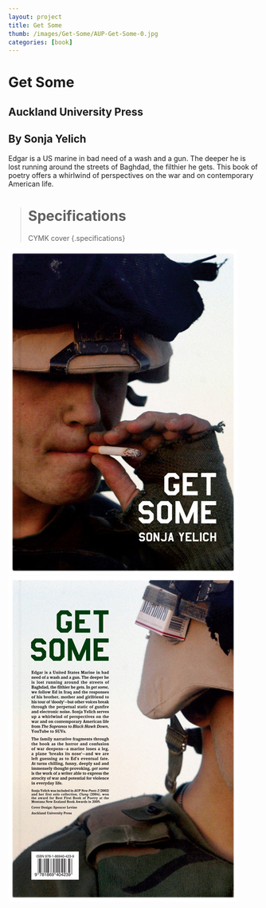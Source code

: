 ```yaml
---
layout: project
title: Get Some
thumb: /images/Get-Some/AUP-Get-Some-0.jpg
categories: [book]
---
```


# Get Some

## Auckland University Press
## By Sonja Yelich

Edgar is a US marine in bad need of a wash and a gun. The deeper he is lost running around the streets of Baghdad, the filthier he gets. This book of poetry offers a whirlwind of perspectives on the war and on contemporary American life. 


> # Specifications
> CYMK cover
{.specifications}

![](/images/Get-Some/AUP-Get-Some-1.jpg)
![](/images/Get-Some/AUP-Get-Some-2.jpg)